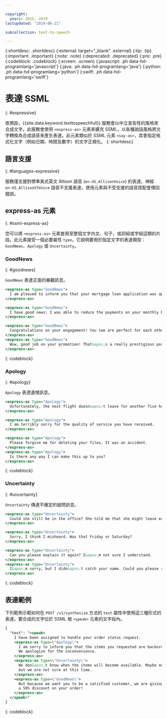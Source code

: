 ```yaml
---

copyright:
  years: 2015, 2019
lastupdated: "2019-06-21"

subcollection: text-to-speech

---
```


{:shortdesc: .shortdesc}
{:external: target="_blank" .external}
{:tip: .tip}
{:important: .important}
{:note: .note}
{:deprecated: .deprecated}
{:pre: .pre}
{:codeblock: .codeblock}
{:screen: .screen}
{:javascript: .ph data-hd-programlang='javascript'}
{:java: .ph data-hd-programlang='java'}
{:python: .ph data-hd-programlang='python'}
{:swift: .ph data-hd-programlang='swift'}

# 表達 SSML
{: #expressive}

依預設，{{site.data.keyword.texttospeechfull}} 服務會以中立宣告性的風格來合成文字。此服務會使用 `<express-as>` 元素來擴充 SSML，以各種說話風格將文字轉換為合成語音來產生表達。此元素類似於 SSML 元素 `<say-as>`，其會指定格式化文字（例如日期、時間及數字）的文字正規化。
{: shortdesc}

## 語言支援
{: #languages-expressive}

服務僅支援對標準美式英文 Allison 語音 (`en-US_AllisonVoice`) 的表達。神經 `en-US_AllisonV3Voice` 語音不支援表達。使用元素與不受支援的語音搭配會傳回錯誤。

## express-as 元素
{: #ssml-express-as}

您可以將 `<express-as>` 元素套用至整個文字內文、句子，或詞組或字組這類的片段。此元素接受一個必要屬性 `type`，它說明要用於指定文字的表達類型：`GoodNews`、`Apology` 或 `Uncertainty`。

### GoodNews
{: #goodnews}

`GoodNews` 表達正面的樂觀訊息。

```xml
<express-as type="GoodNews">
  I am pleased to inform you that your mortgage loan application was approved.
</express-as>

<express-as type="GoodNews">
  I have good news: I was able to reduce the payments on your monthly bill!
</express-as>

<express-as type="GoodNews">
  Congratulations on your engagement! You two are perfect for each other!
</express-as>
<express-as type="GoodNews">
  Wow, good job on your promotion! That&apos;s a really prestigious position!
</express-as>
```
{: codeblock}

### Apology
{: #apology}

`Apology` 表達遺憾訊息。

```xml
<express-as type="Apology">
  Unfortunately, the next flight doesn&apos;t leave for another five hours.
</express-as>

<express-as type="Apology">
  I am terribly sorry for the quality of service you have received.
</express-as>

<express-as type="Apology">
  Please forgive me for deleting your files. It was an accident.
</express-as>
<express-as type="Apology">
  Is there any way I can make this up to you?
</express-as>
```
{: codeblock}

### Uncertainty
{: #uncertainty}

`Uncertainty` 傳達不確定的疑問訊息。

```xml
<express-as type="Uncertainty">
  Could she still be in the office? She told me that she might leave early.
</express-as>

<express-as type="Uncertainty">
  Sorry, I think I misheard. Was that Friday or Saturday?
</express-as>

<express-as type="Uncertainty">
  Can you please explain it again? I&apos;m not sure I understand.
</express-as>
<express-as type="Uncertainty">
  I&apos;m sorry, but I didn&apos;t catch your name. Could you please repeat it?
</express-as>
```
{: codeblock}

## 表達範例

下列範例示範如何在 `POST /v1/synthesize` 方法的 `text` 屬性中使用這三種形式的表達。要合成的文字位於 SSML 根 `<speak>` 元素的文字段內。

```xml
{
  "text": "<speak>
    I have been assigned to handle your order status request.
    <express-as type=\"Apology\">
      I am sorry to inform you that the items you requested are backordered.
      We apologize for the inconvenience.
    </express-as>
    <express-as type=\"Uncertainty\">
      We don&apos;t know when the items will become available. Maybe next week,
      but we are not sure at this time.
    </express-as>
    <express-as type=\"GoodNews\">
      But because we want you to be a satisfied customer, we are giving you
      a 50% discount on your order!
    </express-as>
  </speak>"
}
```
{: codeblock}
